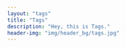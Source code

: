 ```yaml
---
layout: "tags"
title: "Tags"
description: "Hey, this is Tags."
header-img: "img/header_bg/tags.jpg"
---
```

